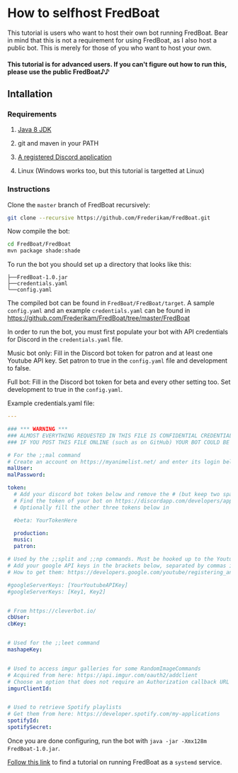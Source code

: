 # How to selfhost FredBoat
This tutorial is users who want to host their own bot running FredBoat. Bear in mind that this is not a requirement for using FredBoat, as I also host a public bot. This is merely for those of you who want to host your own.

#### This tutorial is for advanced users. If you can't figure out how to run this, please use the public FredBoat♪♪

## Intallation

### Requirements

1. [Java 8 JDK](http://www.oracle.com/technetwork/java/javase/downloads/jdk8-downloads-2133151.html)

2. git and maven in your PATH

3. [A registered Discord application](https://github.com/reactiflux/discord-irc/wiki/Creating-a-discord-bot-&-getting-a-token)

4. Linux \(Windows works too, but this tutorial is targetted at Linux\)

### Instructions
Clone the `master` branch of FredBoat recursively:

```sh
git clone --recursive https://github.com/Frederikam/FredBoat.git
```

Now compile the bot:

```sh
cd FredBoat/FredBoat
mvn package shade:shade
```

To run the bot you should set up a directory that looks like this:

```
├──FredBoat-1.0.jar
├──credentials.yaml
└──config.yaml
```

The compiled bot can be found in `FredBoat/FredBoat/target`. A sample `config.yaml` and an example `credentials.yaml` can be found in https://github.com/Frederikam/FredBoat/tree/master/FredBoat

In order to run the bot, you must first populate your bot with API credentials for Discord in the `credentials.yaml` file.

Music bot only: Fill in the Discord bot token for patron and at least one Youtube API key. Set patron to true in the `config.yaml` file and development to false.

Full bot: Fill in the Discord bot token for beta and every other setting too. Set development to true in the `config.yaml`.

Example credentials.yaml file:

```yaml
---

### *** WARNING ***
### ALMOST EVERYTHING REQUESTED IN THIS FILE IS CONFIDENTIAL CREDENTIALS
### IF YOU POST THIS FILE ONLINE (such as on GitHub) YOUR BOT COULD BE COMPROMISED

# For the ;;mal command
# Create an account on https://myanimelist.net/ and enter its login below
malUser:
malPassword:

token:
  # Add your discord bot token below and remove the # (but keep two spaces in front of it)
  # Find the token of your bot on https://discordapp.com/developers/applications/me
  # Optionally fill the other three tokens below in

  #beta: YourTokenHere

  production: 
  music:
  patron:

# Used by the ;;split and ;;np commands. Must be hooked up to the Youtube Data API.
# Add your google API keys in the brackets below, separated by commas if more than one, uncomment by removing the #
# How to get them: https://developers.google.com/youtube/registering_an_application

#googleServerKeys: [YourYoutubeAPIKey]
#googleServerKeys: [Key1, Key2]


# From https://cleverbot.io/
cbUser:
cbKey:


# Used for the ;;leet command
mashapeKey:


# Used to access imgur galleries for some RandomImageCommands
# Acquired from here: https://api.imgur.com/oauth2/addclient
# Choose an option that does not require an Authorization callback URL
imgurClientId:


# Used to retrieve Spotify playlists
# Get them from here: https://developer.spotify.com/my-applications
spotifyId:
spotifySecret:
```

Once you are done configuring, run the bot with `java -jar -Xmx128m FredBoat-1.0.jar`.


[Follow this link](http://docs.fredboat.com/systemdservice) to find a tutorial on running FredBoat as a `systemd` service.
